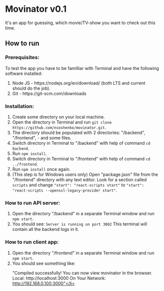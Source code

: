 <h1>Movinator v0.1</h1>
It's an app for guessing, which movie/TV-show you want to check out this time.

<h2>How to run</h2>
<h3>Prerequisites:</h3>
To test the app you have to be familliar with Terminal and have the following software installed:
<ol>
  <li>Node JS - https://nodejs.org/en/download/ (both LTS and current should do the job).</li>
  <li>Git - https://git-scm.com/downloads</li>
</ol>

<h3>Installation:</h3>
<ol>
  <li>Create some directory on your local machine.</li>
  <li>Open the directory in Terminal and run <code>git clone https://github.com/nsoshenko/movinator.git</code>.</li>
  <li>The directory should be populated with 2 directories: "/backend", "/frontend", - and some files.</li>
  <li>Switch directory in Terminal to "/backend" with help of command <code>cd backend</code>.</li>
  <li>Run <code>npm install</code>.</li>
  <li>Switch directory in Terminal to "/frontend" with help of command <code>cd ../frontend</code>.</li>
  <li>Run <code>npm install</code> once again.</li>
  <li>(This step is for Windows users only) Open "package.json" file from the "/frontend" directory with any text editor.
   Look for a section called <code>scripts</code> and change <code>"start": "react-scripts start"</code> to <code>"start": "react-scripts --openssl-legacy-provider start"</code>.</li>
</ol>

<h3>How to run API server:</h3>
<ol>
  <li>Open the directory "/backend" in a separate Terminal window and run <code>npm start</code>.</li>
  <li>You should see: <code>Server is running on port 3002</code>
  This terminal will contain all the backend logs in it.</li>
</ol>

<h3>How to run client app:</h3>
<ol>
  <li>Open the directory "/frontend" in a separate Terminal window and run <code>npm start</code>.</li>
  <li>You should see something like:

  "Compiled successfully!
  You can now view movinator in the browser.
  Local: http://localhost:3000
  On Your Network: http://192.168.0.100:3000"</li>
</ol>
